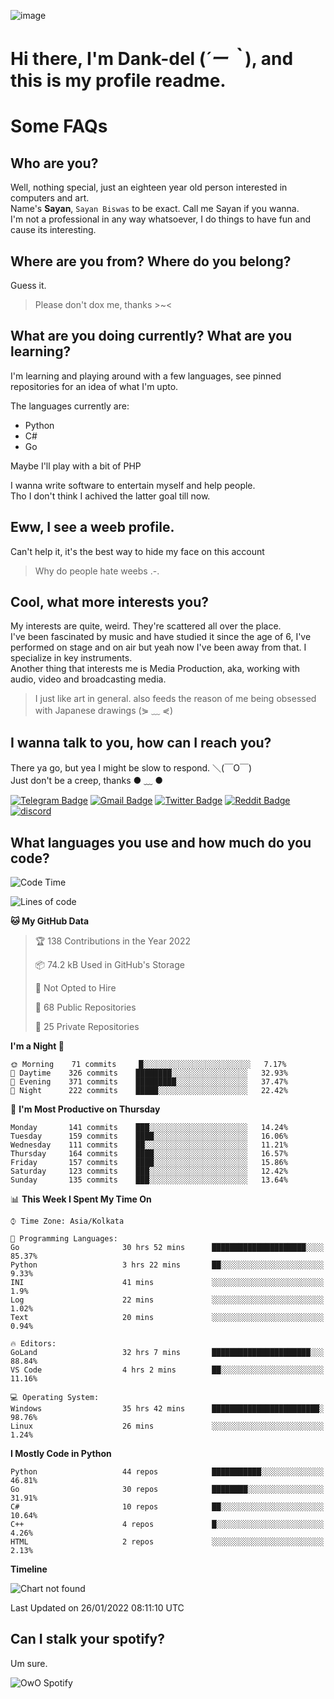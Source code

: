 ![image](https://user-images.githubusercontent.com/63096193/125182844-29f20800-e22f-11eb-8dc9-b0f2d29647bb.png)

# **Hi there, I'm Dank-del (*´ー｀*), and this is my profile readme.**
<!--  [![Profile views](https://gpvc.arturio.dev/dank-del)](https://github.com/dank-del) -->
# Some FAQs

## **Who are you?**

Well, nothing special, just an eighteen year old person interested in computers and art. \
Name's **Sayan**, `Sayan Biswas` to be exact. Call me Sayan if you wanna. \
I'm not a professional in any way whatsoever, I do things to have fun and cause its interesting.

## **Where are you from? Where do you belong?**

Guess it.
> Please don't dox me, thanks >~<

## **What are you doing currently? What are you learning?**

I'm learning and playing around with a few languages, see pinned repositories for an idea of what I'm upto.

The languages currently are:

- Python
- C#
- Go

Maybe I'll play with a bit of PHP

I wanna write software to entertain myself and help people. \
Tho I don't think I achived the latter goal till now.

## **Eww, I see a weeb profile.**

Can't help it, it's the best way to hide my face on this account
> Why do people hate weebs .-.

## **Cool, what more interests you?**

My interests are quite, weird. They're scattered all over the place. \
I've been fascinated by music and have studied it since the age of 6, I've performed on stage and on air but yeah now I've been away from that. I specialize in key instruments. \
Another thing that interests me is Media Production, aka, working with audio, video and broadcasting media.

> I just like art in general. also feeds the reason of me being obsessed with Japanese drawings (⋟ ﹏ ⋞)

## **I wanna talk to you, how can I reach you?**

There ya go, but yea I might be slow to respond. ＼(￣O￣) \
Just don't be a creep, thanks ● ﹏ ●

[![Telegram Badge](https://img.shields.io/badge/-dank_as_fuck-1ca0f1?style=flat-square&logo=telegram&logoColor=white&link=https://t.me/dank_as_fuck)](https://t.me/dank_as_fuck)
[![Gmail Badge](https://img.shields.io/badge/-chizuru@kanojo.tk-c14438?style=flat-square&logo=Gmail&logoColor=white&link=mailto:chizuru@kanojo.tk)](mailto:chizuru@kanojo.tk)
[![Twitter Badge](https://img.shields.io/twitter/follow/TheDankDel?style=social)](https://twitter.com/TheDankDel)
[![Reddit Badge](https://img.shields.io/reddit/user-karma/combined/dank_as_fuck_?style=social)](https://www.reddit.com/user/dank_as_fuck_/)
[![discord](https://discord-md-badge.vercel.app/api/shield/506536929152466945?style=social)](https://discordapp.com/users/506536929152466945)

## **What languages you use and how much do you code?**

<!--START_SECTION:waka-->
![Code Time](http://img.shields.io/badge/Code%20Time-402%20hrs%2042%20mins-blue)

![Lines of code](https://img.shields.io/badge/From%20Hello%20World%20I%27ve%20Written-863%20Thousand%20lines%20of%20code-blue)

**🐱 My GitHub Data** 

> 🏆 138 Contributions in the Year 2022
 > 
> 📦 74.2 kB Used in GitHub's Storage 
 > 
> 🚫 Not Opted to Hire
 > 
> 📜 68 Public Repositories 
 > 
> 🔑 25 Private Repositories  
 > 
**I'm a Night 🦉** 

```text
🌞 Morning    71 commits     █░░░░░░░░░░░░░░░░░░░░░░░░   7.17% 
🌆 Daytime    326 commits    ████████░░░░░░░░░░░░░░░░░   32.93% 
🌃 Evening    371 commits    █████████░░░░░░░░░░░░░░░░   37.47% 
🌙 Night      222 commits    █████░░░░░░░░░░░░░░░░░░░░   22.42%

```
📅 **I'm Most Productive on Thursday** 

```text
Monday       141 commits    ███░░░░░░░░░░░░░░░░░░░░░░   14.24% 
Tuesday      159 commits    ████░░░░░░░░░░░░░░░░░░░░░   16.06% 
Wednesday    111 commits    ██░░░░░░░░░░░░░░░░░░░░░░░   11.21% 
Thursday     164 commits    ████░░░░░░░░░░░░░░░░░░░░░   16.57% 
Friday       157 commits    ████░░░░░░░░░░░░░░░░░░░░░   15.86% 
Saturday     123 commits    ███░░░░░░░░░░░░░░░░░░░░░░   12.42% 
Sunday       135 commits    ███░░░░░░░░░░░░░░░░░░░░░░   13.64%

```


📊 **This Week I Spent My Time On** 

```text
⌚︎ Time Zone: Asia/Kolkata

💬 Programming Languages: 
Go                       30 hrs 52 mins      █████████████████████░░░░   85.37% 
Python                   3 hrs 22 mins       ██░░░░░░░░░░░░░░░░░░░░░░░   9.33% 
INI                      41 mins             ░░░░░░░░░░░░░░░░░░░░░░░░░   1.9% 
Log                      22 mins             ░░░░░░░░░░░░░░░░░░░░░░░░░   1.02% 
Text                     20 mins             ░░░░░░░░░░░░░░░░░░░░░░░░░   0.94%

🔥 Editors: 
GoLand                   32 hrs 7 mins       ██████████████████████░░░   88.84% 
VS Code                  4 hrs 2 mins        ██░░░░░░░░░░░░░░░░░░░░░░░   11.16%

💻 Operating System: 
Windows                  35 hrs 42 mins      ████████████████████████░   98.76% 
Linux                    26 mins             ░░░░░░░░░░░░░░░░░░░░░░░░░   1.24%

```

**I Mostly Code in Python** 

```text
Python                   44 repos            ███████████░░░░░░░░░░░░░░   46.81% 
Go                       30 repos            ████████░░░░░░░░░░░░░░░░░   31.91% 
C#                       10 repos            ██░░░░░░░░░░░░░░░░░░░░░░░   10.64% 
C++                      4 repos             █░░░░░░░░░░░░░░░░░░░░░░░░   4.26% 
HTML                     2 repos             ░░░░░░░░░░░░░░░░░░░░░░░░░   2.13%

```


**Timeline**

![Chart not found](https://raw.githubusercontent.com/Dank-del/Dank-del/main/charts/bar_graph.png) 


 Last Updated on 26/01/2022 08:11:10 UTC
<!--END_SECTION:waka-->

## **Can I stalk your spotify?**

Um sure.

![OwO Spotify](https://spotify-recently-played-readme.vercel.app/api?user=31fdrsslnr7nvq4ytqwtw7c4rxfm&count=5)
